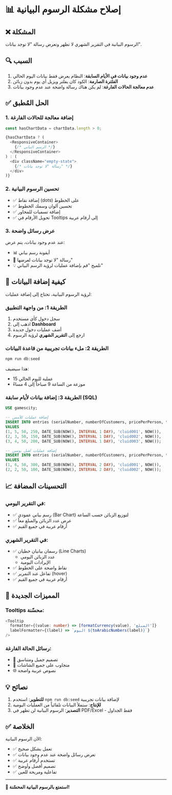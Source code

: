 # 📊 إصلاح مشكلة الرسوم البيانية

## ❌ المشكلة

الرسوم البيانية في التقرير الشهري لا تظهر وتعرض رسالة "لا توجد بيانات".

## 🔍 السبب

1. **عدم وجود بيانات في الأيام السابقة**: النظام يعرض فقط بيانات اليوم الحالي
2. **الفلترة الصارمة**: الكود كان يفلتر ويزيل أي يوم بدون زبائن
3. **عدم معالجة الحالات الفارغة**: لم يكن هناك رسالة واضحة عند عدم وجود بيانات

## ✅ الحل المُطبق

### 1. إضافة معالجة للحالات الفارغة

```typescript
const hasChartData = chartData.length > 0;

{hasChartData ? (
  <ResponsiveContainer>
    {/* الرسم البياني */}
  </ResponsiveContainer>
) : (
  <div className="empty-state">
    {/* رسالة "لا توجد بيانات" */}
  </div>
)}
```

### 2. تحسين الرسوم البيانية

- ✅ إضافة نقاط (dots) على الخطوط
- ✅ تحسين ألوان وسمك الخطوط
- ✅ إضافة تسميات للمحاور
- ✅ تحويل الأرقام في Tooltips إلى أرقام عربية

### 3. عرض رسائل واضحة

عند عدم وجود بيانات، يتم عرض:
- 📊 أيقونة رسم بياني
- 📝 رسالة "لا توجد بيانات لعرضها"
- 💡 تلميح "قم بإضافة عمليات لرؤية الرسم البياني"

## 🚀 كيفية إضافة البيانات

لرؤية الرسوم البيانية، تحتاج إلى إضافة عمليات:

### الطريقة 1: من واجهة التطبيق

1. سجل دخول كأي مستخدم
2. اذهب إلى **Dashboard**
3. أضف عمليات دخول جديدة
4. ارجع إلى **التقرير الشهري** لرؤية الرسوم

### الطريقة 2: ملء بيانات تجريبية من قاعدة البيانات

```bash
npm run db:seed
```

هذا سيضيف:
- 15 عملية لليوم الحالي
- موزعة من الساعة 9 صباحاً إلى 4 مساءً

### الطريقة 3: إضافة بيانات لأيام سابقة (SQL)

```sql
USE gamescity;

-- إضافة عمليات للأمس
INSERT INTO entries (serialNumber, numberOfCustomers, pricePerPerson, totalAmount, date, userId, createdAt)
VALUES 
(1, 5, 50, 250, DATE_SUB(NOW(), INTERVAL 1 DAY), 'cluid001', NOW()),
(2, 3, 50, 150, DATE_SUB(NOW(), INTERVAL 1 DAY), 'cluid002', NOW()),
(3, 4, 50, 200, DATE_SUB(NOW(), INTERVAL 1 DAY), 'cluid003', NOW());

-- إضافة عمليات لقبل يومين
INSERT INTO entries (serialNumber, numberOfCustomers, pricePerPerson, totalAmount, date, userId, createdAt)
VALUES 
(1, 6, 50, 300, DATE_SUB(NOW(), INTERVAL 2 DAY), 'cluid001', NOW()),
(2, 2, 50, 100, DATE_SUB(NOW(), INTERVAL 2 DAY), 'cluid002', NOW());
```

## 📈 التحسينات المضافة

### في التقرير اليومي:
- ✅ رسم بياني عمودي (Bar Chart) لتوزيع الزبائن حسب الساعة
- ✅ عرض عدد الزبائن والمبلغ معاً
- ✅ أرقام عربية في جميع القيم

### في التقرير الشهري:
- ✅ رسمان بيانيان خطيان (Line Charts)
  - عدد الزبائن اليومي
  - الإيرادات اليومية
- ✅ نقاط واضحة على الخطوط
- ✅ تفاعل عند التمرير (hover)
- ✅ أرقام عربية في جميع القيم

## 🎨 المميزات الجديدة

### Tooltips محسّنة:
```typescript
<Tooltip 
  formatter={(value: number) => [formatCurrency(value), 'المبلغ']}
  labelFormatter={(label) => `اليوم ${toArabicNumbers(label)}`}
/>
```

### رسائل الحالة الفارغة:
- 🎨 تصميم جميل ومتناسق
- 📱 متجاوب على جميع الشاشات
- 🌐 نصوص عربية واضحة

## 💡 نصائح

1. **للتطوير**: استخدم `npm run db:seed` لإضافة بيانات تجريبية
2. **للإنتاج**: ستملأ البيانات تلقائياً من العمليات اليومية
3. **التصدير**: الرسوم البيانية لن تظهر في PDF/Excel - فقط الجداول

## ✅ الخلاصة

الآن الرسوم البيانية:
- ✅ تعمل بشكل صحيح
- ✅ تعرض رسائل واضحة عند عدم وجود بيانات
- ✅ تستخدم أرقام عربية
- ✅ تصميم أفضل وأوضح
- ✅ تفاعلية ومريحة للعين

---

**🎉 استمتع بالرسوم البيانية المحسّنة!**

